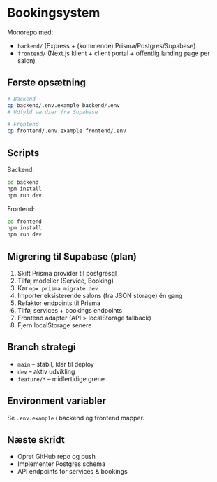 # Bookingsystem

Monorepo med:
- `backend/` (Express + (kommende) Prisma/Postgres/Supabase)
- `frontend/` (Next.js klient + client portal + offentlig landing page per salon)

## Første opsætning
```bash
# Backend
cp backend/.env.example backend/.env
# Udfyld værdier fra Supabase

# Frontend
cp frontend/.env.example frontend/.env
```

## Scripts
Backend:
```bash
cd backend
npm install
npm run dev
```
Frontend:
```bash
cd frontend
npm install
npm run dev
```

## Migrering til Supabase (plan)
1. Skift Prisma provider til postgresql
2. Tilføj modeller (Service, Booking)
3. Kør `npx prisma migrate dev`
4. Importer eksisterende salons (fra JSON storage) én gang
5. Refaktor endpoints til Prisma
6. Tilføj services + bookings endpoints
7. Frontend adapter (API > localStorage fallback)
8. Fjern localStorage senere

## Branch strategi
- `main` – stabil, klar til deploy
- `dev` – aktiv udvikling
- `feature/*` – midlertidige grene

## Environment variabler
Se `.env.example` i backend og frontend mapper.

## Næste skridt
- Opret GitHub repo og push
- Implementer Postgres schema
- API endpoints for services & bookings

